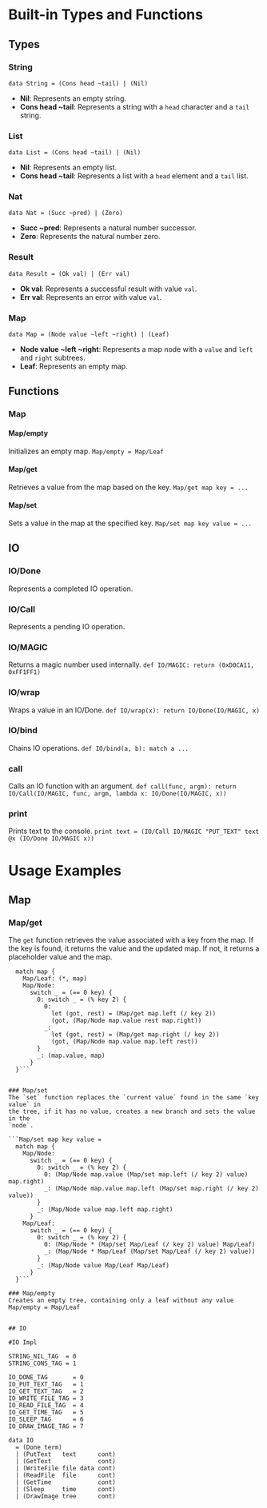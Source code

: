 # Built-in Types and Functions

## Types

### String
```data String = (Cons head ~tail) | (Nil)```

- **Nil**: Represents an empty string.
- **Cons head ~tail**: Represents a string with a `head` character and a `tail` string.

### List
```data List = (Cons head ~tail) | (Nil)```

- **Nil**: Represents an empty list.
- **Cons head ~tail**: Represents a list with a `head` element and a `tail` list.

### Nat
```data Nat = (Succ ~pred) | (Zero)```

- **Succ ~pred**: Represents a natural number successor.
- **Zero**: Represents the natural number zero.

### Result
```data Result = (Ok val) | (Err val)```

- **Ok val**: Represents a successful result with value `val`.
- **Err val**: Represents an error with value `val`.

### Map
```data Map = (Node value ~left ~right) | (Leaf)```

- **Node value ~left ~right**: Represents a map node with a `value` and `left` and `right` subtrees.
- **Leaf**: Represents an empty map.

## Functions

### Map

#### Map/empty
Initializes an empty map.
```Map/empty = Map/Leaf```

#### Map/get
Retrieves a value from the map based on the key.
```Map/get map key = ...```

#### Map/set
Sets a value in the map at the specified key.
```Map/set map key value = ...```

## IO

### IO/Done
Represents a completed IO operation.

### IO/Call
Represents a pending IO operation.

### IO/MAGIC
Returns a magic number used internally.
```def IO/MAGIC: return (0xD0CA11, 0xFF1FF1)```

### IO/wrap
Wraps a value in an IO/Done.
```def IO/wrap(x): return IO/Done(IO/MAGIC, x)```

### IO/bind
Chains IO operations.
```def IO/bind(a, b): match a ...```

### call
Calls an IO function with an argument.
```def call(func, argm): return IO/Call(IO/MAGIC, func, argm, lambda x: IO/Done(IO/MAGIC, x))```

### print
Prints text to the console.
```print text = (IO/Call IO/MAGIC "PUT_TEXT" text @x (IO/Done IO/MAGIC x))```

# Usage Examples

## Map

### Map/get
The `get` function retrieves the value associated with a key from the map. If the key is found, it returns the value and the updated map. If not, it returns a placeholder value and the map.

```Map/get map key =
  match map {
    Map/Leaf: (*, map)
    Map/Node:
      switch _ = (== 0 key) {
        0: switch _ = (% key 2) {
          0:
            let (got, rest) = (Map/get map.left (/ key 2))
            (got, (Map/Node map.value rest map.right))
          _:
            let (got, rest) = (Map/get map.right (/ key 2))
            (got, (Map/Node map.value map.left rest))
        }
        _: (map.value, map)
      }
  }```


### Map/set
The `set` function replaces the `current value` found in the same `key value` in
the tree, if it has no value, creates a new branch and sets the value in the
`node`.

```Map/set map key value =
  match map {
    Map/Node:
      switch _ = (== 0 key) {
        0: switch _ = (% key 2) {
          0: (Map/Node map.value (Map/set map.left (/ key 2) value) map.right)
          _: (Map/Node map.value map.left (Map/set map.right (/ key 2) value))
        }
        _: (Map/Node value map.left map.right)
      }
    Map/Leaf:
      switch _ = (== 0 key) {
        0: switch _ = (% key 2) {
          0: (Map/Node * (Map/set Map/Leaf (/ key 2) value) Map/Leaf)
          _: (Map/Node * Map/Leaf (Map/set Map/Leaf (/ key 2) value))
        }
        _: (Map/Node value Map/Leaf Map/Leaf)
      }
  }```

### Map/empty
Creates an empty tree, containing only a leaf without any value
Map/empty = Map/Leaf


## IO

#IO Impl

STRING_NIL_TAG  = 0
STRING_CONS_TAG = 1

IO_DONE_TAG       = 0
IO_PUT_TEXT_TAG   = 1
IO_GET_TEXT_TAG   = 2
IO_WRITE_FILE_TAG = 3
IO_READ_FILE_TAG  = 4
IO_GET_TIME_TAG   = 5
IO_SLEEP_TAG      = 6
IO_DRAW_IMAGE_TAG = 7

data IO
  = (Done term)
  | (PutText   text      cont)
  | (GetText             cont)
  | (WriteFile file data cont)
  | (ReadFile  file      cont)
  | (GetTime             cont)
  | (Sleep     time      cont)
  | (DrawImage tree      cont)
